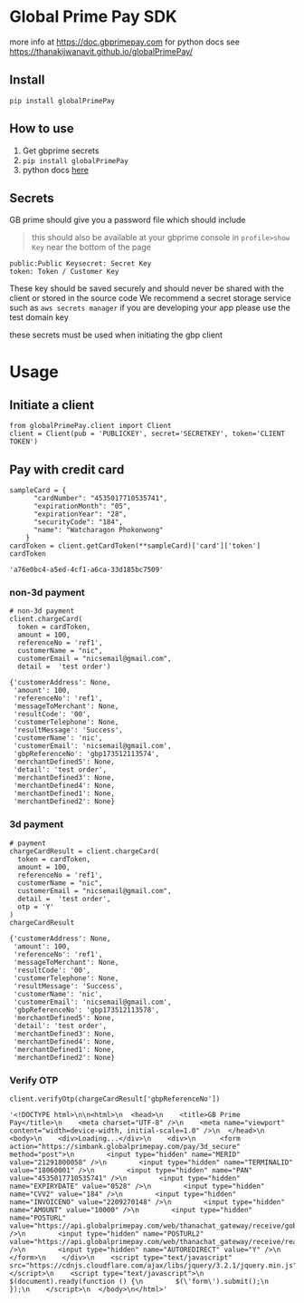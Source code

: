 # Global Prime Pay SDK





more info at https://doc.gbprimepay.com
for python docs see https://thanakijwanavit.github.io/globalPrimePay/

## Install

`pip install globalPrimePay`

## How to use

1. Get gbprime secrets
2. `pip install globalPrimePay`
3. python docs [here](https://thanakijwanavit.github.io/globalPrimePay/)

## Secrets

GB prime should give you a password file which should include
> this should also be available at your gbprime console in `profile>show Key` near the bottom of the page

```
public:Public Keysecret: Secret Key
token: Token / Customer Key
```


These key should be saved securely and should never be shared with the client or stored in the source code
We recommend a secret storage service such as `aws secrets manager`
if you are developing your app please use the test domain key

these secrets must be used when initiating the gbp client

# Usage
## Initiate a client 

```
from globalPrimePay.client import Client
client = Client(pub = 'PUBLICKEY', secret='SECRETKEY', token='CLIENT TOKEN')
```

## Pay with credit card

```
sampleCard = {
      "cardNumber": "4535017710535741",
      "expirationMonth": "05",
      "expirationYear": "28",
      "securityCode": "184",
      "name": "Watcharagon Phokonwong"
    }
cardToken = client.getCardToken(**sampleCard)['card']['token']
cardToken
```




    'a76e0bc4-a5ed-4cf1-a6ca-33d185bc7509'



### non-3d payment

```
# non-3d payment
client.chargeCard(
  token = cardToken,
  amount = 100,
  referenceNo = 'ref1',
  customerName = "nic",
  customerEmail = "nicsemail@gmail.com",
  detail =  'test order')
```




    {'customerAddress': None,
     'amount': 100,
     'referenceNo': 'ref1',
     'messageToMerchant': None,
     'resultCode': '00',
     'customerTelephone': None,
     'resultMessage': 'Success',
     'customerName': 'nic',
     'customerEmail': 'nicsemail@gmail.com',
     'gbpReferenceNo': 'gbp173512113574',
     'merchantDefined5': None,
     'detail': 'test order',
     'merchantDefined3': None,
     'merchantDefined4': None,
     'merchantDefined1': None,
     'merchantDefined2': None}



### 3d payment

```
# payment
chargeCardResult = client.chargeCard(
  token = cardToken,
  amount = 100,
  referenceNo = 'ref1',
  customerName = "nic",
  customerEmail = "nicsemail@gmail.com",
  detail =  'test order',
  otp = 'Y'
)
chargeCardResult
```




    {'customerAddress': None,
     'amount': 100,
     'referenceNo': 'ref1',
     'messageToMerchant': None,
     'resultCode': '00',
     'customerTelephone': None,
     'resultMessage': 'Success',
     'customerName': 'nic',
     'customerEmail': 'nicsemail@gmail.com',
     'gbpReferenceNo': 'gbp173512113578',
     'merchantDefined5': None,
     'detail': 'test order',
     'merchantDefined3': None,
     'merchantDefined4': None,
     'merchantDefined1': None,
     'merchantDefined2': None}



### Verify OTP

```
client.verifyOtp(chargeCardResult['gbpReferenceNo'])
```




    '<!DOCTYPE html>\n\n<html>\n  <head>\n    <title>GB Prime Pay</title>\n    <meta charset="UTF-8" />\n    <meta name="viewport" content="width=device-width, initial-scale=1.0" />\n  </head>\n  <body>\n    <div>Loading...</div>\n    <div>\n      <form action="https://simbank.globalprimepay.com/pay/3d_secure" method="post">\n        <input type="hidden" name="MERID" value="21291800058" />\n        <input type="hidden" name="TERMINALID" value="18060001" />\n        <input type="hidden" name="PAN" value="4535017710535741" />\n        <input type="hidden" name="EXPIRYDATE" value="0528" />\n        <input type="hidden" name="CVV2" value="184" />\n        <input type="hidden" name="INVOICENO" value="2209270148" />\n        <input type="hidden" name="AMOUNT" value="10000" />\n        <input type="hidden" name="POSTURL" value="https://api.globalprimepay.com/web/thanachat_gateway/receive/goback" />\n        <input type="hidden" name="POSTURL2" value="https://api.globalprimepay.com/web/thanachat_gateway/receive/realtime" />\n        <input type="hidden" name="AUTOREDIRECT" value="Y" />\n      </form>\n    </div>\n    <script type="text/javascript" src="https://cdnjs.cloudflare.com/ajax/libs/jquery/3.2.1/jquery.min.js"></script>\n    <script type="text/javascript">\n      $(document).ready(function () {\n        $(\'form\').submit();\n      });\n    </script>\n  </body>\n</html>'


